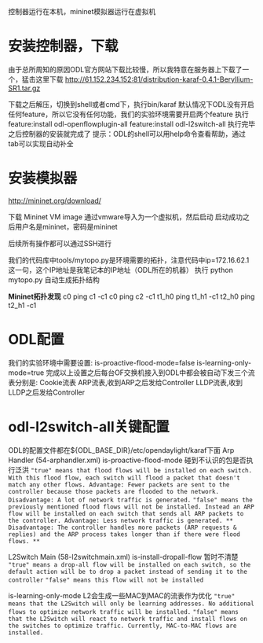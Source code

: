 控制器运行在本机，mininet模拟器运行在虚拟机

# 安装控制器，下载 #
由于总所周知的原因ODL官方网站下载比较慢，所以我特意在服务器上下载了一个，猛击这里下载
http://61.152.234.152:81/distribution-karaf-0.4.1-Beryllium-SR1.tar.gz

下载之后解压，切换到shell或者cmd下，执行bin/karaf
默认情况下ODL没有开启任何feature，所以它没有任何功能，我们的实验环境需要开启两个feature
执行
feature:install odl-openflowplugin-all
feature:install odl-l2switch-all
执行完毕之后控制器的安装就完成了
提示：ODL的shell可以用help命令查看帮助，通过tab可以实现自动补全

# 安装模拟器 #
http://mininet.org/download/

下载 Mininet VM image
通过vmware导入为一个虚拟机，然后启动
启动成功之后用户名是mininet，密码是mininet

后续所有操作都可以通过SSH进行

我们的代码库中tools/mytopo.py是环境需要的拓扑，注意代码中ip=172.16.62.1
这一句，这个IP地址是我笔记本的IP地址（ODL所在的机器）
执行 python mytopo.py 自动生成拓扑结构

**Mininet拓扑发现**
c0 ping c1 -c1
c0 ping c2 -c1
t1_h0 ping t1_h1 -c1
t2_h0 ping t2_h1 -c1

# ODL配置 #
我们的实验环境中需要设置:
is-proactive-flood-mode=false
is-learning-only-mode=true
完成以上设置之后每台OF交换机接入到ODL中都会被自动下发三个流表分别是:
Cookie流表
ARP流表,收到ARP之后发给Controller
LLDP流表,收到LLDP之后发给Controller


# odl-l2switch-all关键配置 #
ODL的配置文件都在${ODL_BASE_DIR}/etc/opendaylight/karaf下面
Arp Handler (54-arphandler.xml)
is-proactive-flood-mode 碰到不认识的包是否执行泛洪
`
"true" means that flood flows will be installed on each switch. With this flood flow, each switch will flood a packet that doesn't match any other flows.
Advantage: Fewer packets are sent to the controller because those packets are flooded to the network.
Disadvantage: A lot of network traffic is generated.
`
`
"false" means the previously mentioned flood flows will not be installed. Instead an ARP flow will be installed on each switch that sends all ARP packets to the controller.
Advantage: Less network traffic is generated. **
Disadvantage: The controller handles more packets (ARP requests & replies) and the ARP process takes longer than if there were flood flows. **
`

L2Switch Main (58-l2switchmain.xml)
is-install-dropall-flow 暂时不清楚
`
"true" means a drop-all flow will be installed on each switch, so the default action will be to drop a packet instead of sending it to the controller
`
`
"false" means this flow will not be installed
`

is-learning-only-mode L2会生成一些MAC到MAC的流表作为优化
`
"true" means that the L2Switch will only be learning addresses. No additional flows to optimize network traffic will be installed.
`
`
"false" means that the L2Switch will react to network traffic and install flows on the switches to optimize traffic. Currently, MAC-to-MAC flows are installed.
`

